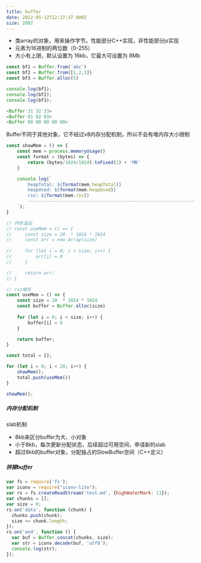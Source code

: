 ```yaml
---
title: buffer
date: 2022-05-12T12:27:37.000Z
size: 2092
---
```

- 类array的对象，用来操作字节。性能部分C++实现，非性能部分js实现
- 元素为16进制的两位数（0-255）
- 大小有上限，默认设置为 16kb，它最大可设置为 8Mb

```javascript
const bf1 = Buffer.from('abc')
const bf2 = Buffer.from([1,2,3])
const bf3 = Buffer.alloc(5)

console.log(bf1);
console.log(bf2);
console.log(bf3);

<Buffer 31 32 33>
<Buffer 01 02 03>
<Buffer 00 00 00 00 00>
```

Buffer不同于其他对象，它不经过v8内存分配机制，所以不会有堆内存大小限制

```javascript
const showMem = () => {
    const mem = process.memoryUsage()
    const format = (bytes) => {
        return (bytes/1024/1024).toFixed(2) + 'MB'
    }

    console.log(`
        heapTotal: ${format(mem.heapTotal)}
        heapUsed: ${format(mem.heapUsed)}
        rss: ${format(mem.rss)}
        ----------------------------------------------------------------
    `);
}

// 内存溢出
// const useMem = () => {
//     const size = 20  * 1024 * 1024
//     const arr = new Array(size)
    
//     for (let i = 0; i < size; i++) {
//         arr[i] = 0
//     }

//     return arr;
// }

// rss增长
const useMem = () => {
    const size = 20  * 1024 * 1024
    const buffer = Buffer.alloc(size)
    
    for (let i = 0; i < size; i++) {
        buffer[i] = 0
    }

    return buffer;
}

const total = [];

for (let i = 0; i < 20; i++) {
    showMem();
    total.push(useMem())
}

showMem();
```

##### 内存分配机制

slab机制

- 8kb来区分buffer为大、小对象
- 小于8kb，每次更新分配状态，后续超过可用空间，申请新的slab
- 超过8kb的buffer对象，分配独占的SlowBuffer空间（C++定义）

##### 拼接buffer

```javascript
var fs = require('fs');
var iconv = require("iconv-lite");
var rs = fs.createReadStream('test.md', {highWaterMark: 11});
var chunks = [];
var size = 0;
rs.on('data', function (chunk) {
  chunks.push(chunk);
  size += chunk.length;
});
rs.on('end', function () {
  var buf = Buffer.concat(chunks, size);
  var str = iconv.decode(buf, 'utf8');
  console.log(str);
});
```

